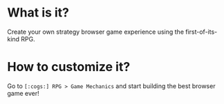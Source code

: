 # What is it?

Create your own strategy browser game experience using the first-of-its-kind RPG.

# How to customize it?

Go to `[:cogs:] RPG > Game Mechanics` and start building the best browser game ever!
